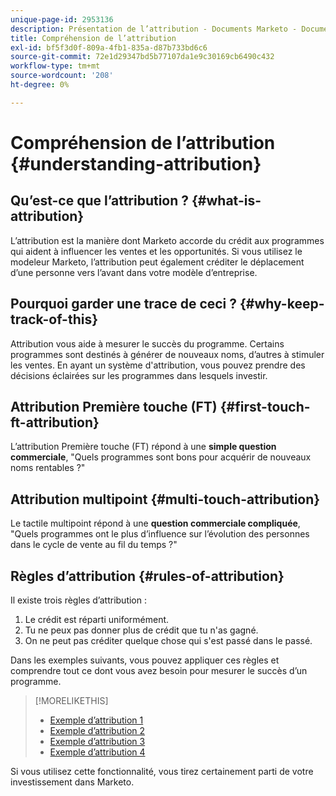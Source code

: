 ```yaml
---
unique-page-id: 2953136
description: Présentation de l’attribution - Documents Marketo - Documentation du produit
title: Compréhension de l’attribution
exl-id: bf5f3d0f-809a-4fb1-835a-d87b733bd6c6
source-git-commit: 72e1d29347bd5b77107da1e9c30169cb6490c432
workflow-type: tm+mt
source-wordcount: '208'
ht-degree: 0%

---
```


# Compréhension de l’attribution {#understanding-attribution}

## Qu’est-ce que l’attribution ? {#what-is-attribution}

L’attribution est la manière dont Marketo accorde du crédit aux programmes qui aident à influencer les ventes et les opportunités. Si vous utilisez le modeleur Marketo, l’attribution peut également créditer le déplacement d’une personne vers l’avant dans votre modèle d’entreprise.

## Pourquoi garder une trace de ceci ? {#why-keep-track-of-this}

Attribution vous aide à mesurer le succès du programme. Certains programmes sont destinés à générer de nouveaux noms, d’autres à stimuler les ventes. En ayant un système d&#39;attribution, vous pouvez prendre des décisions éclairées sur les programmes dans lesquels investir.

## Attribution Première touche (FT) {#first-touch-ft-attribution}

L’attribution Première touche (FT) répond à une **simple question commerciale**, &quot;Quels programmes sont bons pour acquérir de nouveaux noms rentables ?&quot;

## Attribution multipoint {#multi-touch-attribution}

Le tactile multipoint répond à une **question commerciale compliquée**, &quot;Quels programmes ont le plus d’influence sur l’évolution des personnes dans le cycle de vente au fil du temps ?&quot;

## Règles d’attribution {#rules-of-attribution}

Il existe trois règles d’attribution :

1. Le crédit est réparti uniformément.
1. Tu ne peux pas donner plus de crédit que tu n&#39;as gagné.
1. On ne peut pas créditer quelque chose qui s&#39;est passé dans le passé.

Dans les exemples suivants, vous pouvez appliquer ces règles et comprendre tout ce dont vous avez besoin pour mesurer le succès d’un programme.

>[!MORELIKETHIS]
>
>* [Exemple d’attribution 1](/help/marketo/product-docs/reporting/revenue-cycle-analytics/revenue-tools/attribution/attribution-example-1.md)
>* [Exemple d’attribution 2](/help/marketo/product-docs/reporting/revenue-cycle-analytics/revenue-tools/attribution/attribution-example-2.md)
>* [Exemple d’attribution 3](/help/marketo/product-docs/reporting/revenue-cycle-analytics/revenue-tools/attribution/attribution-example-3.md)
>* [Exemple d’attribution 4](/help/marketo/product-docs/reporting/revenue-cycle-analytics/revenue-tools/attribution/attribution-example-4.md)


Si vous utilisez cette fonctionnalité, vous tirez certainement parti de votre investissement dans Marketo.
